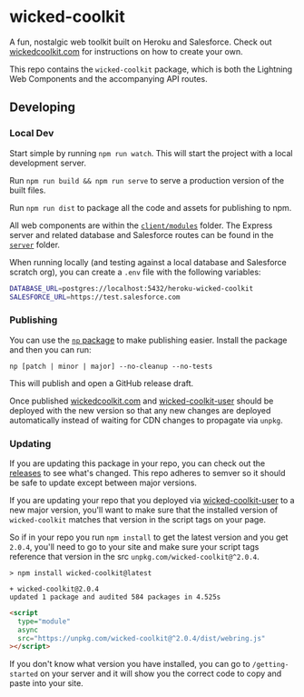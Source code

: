 # wicked-coolkit

A fun, nostalgic web toolkit built on Heroku and Salesforce. Check out [wickedcoolkit.com](https://wickedcoolkit.com) for instructions on how to create your own.

This repo contains the `wicked-coolkit` package, which is both the Lightning Web Components and the accompanying API routes.

## Developing

### Local Dev

Start simple by running `npm run watch`. This will start the project with a local development server.

Run `npm run build && npm run serve` to serve a production version of the built files.

Run `npm run dist` to package all the code and assets for publishing to npm.

All web components are within the [`client/modules`](./client/modules) folder. The Express server and related database and Salesforce routes can be found in the [`server`](./server) folder.

When running locally (and testing against a local database and Salesforce scratch org), you can create a `.env` file with the following variables:

```sh
DATABASE_URL=postgres://localhost:5432/heroku-wicked-coolkit
SALESFORCE_URL=https://test.salesforce.com
```

### Publishing

You can use the [`np` package](https://www.npmjs.com/package/np) to make publishing easier. Install the package and then you can run:

```
np [patch | minor | major] --no-cleanup --no-tests
```

This will publish and open a GitHub release draft.

Once published [wickedcoolkit.com](https://github.com/fostive/wickedcoolkit.com) and [wicked-coolkit-user][wicked-coolkit-user] should be deployed with the new version so that any new changes are deployed automatically instead of waiting for CDN changes to propagate via `unpkg`.

### Updating

If you are updating this package in your repo, you can check out the [releases](https://github.com/fostive/wicked-coolkit/releases) to see what's changed. This repo adheres to semver so it should be safe to update except between major versions.

If you are updating your repo that you deployed via [wicked-coolkit-user][wicked-coolkit-user] to a new major version, you'll want to make sure that the installed version of `wicked-coolkit` matches that version in the script tags on your page.

So if in your repo you run `npm install` to get the latest version and you get `2.0.4`, you'll need to go to your site and make sure your script tags reference that version in the src `unpkg.com/wicked-coolkit@^2.0.4`.

```
> npm install wicked-coolkit@latest

+ wicked-coolkit@2.0.4
updated 1 package and audited 584 packages in 4.525s
```

```html
<script
  type="module"
  async
  src="https://unpkg.com/wicked-coolkit@^2.0.4/dist/webring.js"
></script>
```

If you don't know what version you have installed, you can go to `/getting-started` on your server and it will show you the correct code to copy and paste into your site.

[wicked-coolkit-user]: https://github.com/fostive/wickedcoolkit.com
